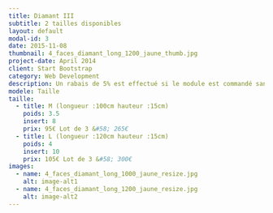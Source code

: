 ```yaml
---
title: Diamant III
subtitle: 2 tailles disponibles
layout: default
modal-id: 3
date: 2015-11-08
thumbnail: 4_faces_diamant_long_1200_jaune_thumb.jpg
project-date: April 2014
client: Start Bootstrap
category: Web Development
description: Un rabais de 5% est effectué si le module est commandé sans inserts.
modele: Taille
taille:
  - title: M (longueur :100cm hauteur :15cm)
    poids: 3.5
    insert: 8
    prix: 95€ Lot de 3 &#58; 265€
  - title: L (longueur :120cm hauteur :15cm)
    poids: 4
    insert: 10
    prix: 105€ Lot de 3 &#58; 300€
images:
  - name: 4_faces_diamant_long_1000_jaune_resize.jpg
    alt: image-alt1
  - name: 4_faces_diamant_long_1200_jaune_resize.jpg
    alt: image-alt2
---
```

